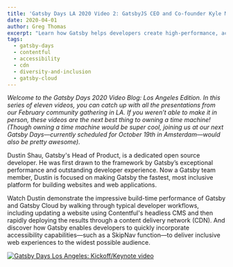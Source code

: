 ```yaml
---
title: 'Gatsby Days LA 2020 Video 2: GatsbyJS CEO and Co-founder Kyle Mathews Shares His Vision for Gatsby’s Future'
date: 2020-04-01
author: Greg Thomas
excerpt: "Learn how Gatsby helps developers create high-performance, accessible websites through this Gatsby Days LA 2020 presentation from Gatsby’s Head of Product."
tags:
  - gatsby-days
  - contentful
  - accessibility
  - cdn
  - diversity-and-inclusion
  - gatsby-cloud
---
```

_Welcome to the Gatsby Days 2020 Video Blog: Los Angeles Edition. In this series of eleven videos, you can catch up with all the presentations from our February community gathering in LA. If you weren’t able to make it in person, these videos are the next best thing to owning a time machine! (Though owning a time machine would be super cool, joining us at our next Gatsby Days—currently scheduled for October 19th in Amsterdam—would also be pretty awesome)._

Dustin Shau, Gatsby's Head of Product, is a dedicated open source developer. He was first drawn to the framework by Gatsby’s exceptional performance and outstanding developer experience. Now a Gatsby team member, Dustin is focused on making Gatsby the fastest, most inclusive platform for building websites and web applications.

Watch Dustin demonstrate the impressive build-time performance of Gatsby and Gatsby Cloud by walking through typical developer workflows, including updating a website using Contentful's headless CMS and then rapidly deploying the results through a content delivery network (CDN). And discover how Gatsby enables developers to quickly incorporate accessibility capabilities—such as a SkipNav function—to deliver inclusive web experiences to the widest possible audience.

[![Gatsby Days Los Angeles: Kickoff/Keynote video](https://res.cloudinary.com/marcomontalbano/image/upload/v1585686057/video_to_markdown/images/youtube--9Ta7L4rN3x4-c05b58ac6eb4c4700831b2b3070cd403.jpg)](https://www.youtube.com/watch?v=9Ta7L4rN3x4 "Gatsby Days Los Angeles: Kickoff/Keynote video")
